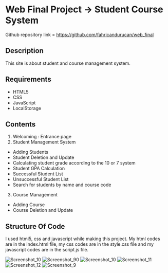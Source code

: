 # Web Final Project -> Student Course System
Github repository link = https://github.com/fahricandurucan/web_final
## Description
This site is about student and course management system.
## Requirements
- HTML5
- CSS
- JavaScript
- LocalStorage
## Contents
1. Welcoming : Entrance page
2. Student Management System
- Adding Students 
- Student Deletion and Update 
- Calculating student grade according to the 10 or 7 system
- Student GPA Calculation
- Successful Student List
- Unsuccessful Student List
- Search for students by name and course code
3. Course Management
- Adding Course
- Course Deletion and Update


## Structure Of Code
I used html5, css and javascript while making this project. My html codes are in the index.html file, my css codes are in the style.css file and my javascript codes are in the script.js file.

![Screenshot_10](https://github.com/fahricandurucan/web_final/assets/119004635/4816c766-a3f3-458c-9863-3e6c5b62f84f)
![Screenshot_90](https://github.com/fahricandurucan/web_final/assets/119004635/af0ea2e7-56e9-4a35-be41-81ad3c2391fe)
![Screenshot_10](https://github.com/fahricandurucan/web_final/assets/119004635/1628862a-5119-4dd4-81d5-ed641880bc09)
![Screenshot_11](https://github.com/fahricandurucan/web_final/assets/119004635/68a77b4f-b783-464e-ac2f-79fc66efe863)
![Screenshot_12](https://github.com/fahricandurucan/web_final/assets/119004635/3e6dc057-cff6-47f1-b740-ec80ddc9f8e7)
![Screenshot_9](https://github.com/fahricandurucan/web_final/assets/119004635/dde28843-b699-4d0d-9d4d-126e4d3d250d)
 
